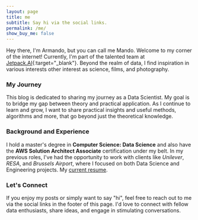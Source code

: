 ```yaml
---
layout: page
title: me
subtitle: Say hi via the social links.
permalink: /me/
show_buy_me: false
---
```



Hey there, I'm Armando, but you can call me Mando. Welcome to my corner of the internet!
Currently, I'm part of the talented team at [Jetpack.AI](https://jetpack.ai/){:target="_blank"}. Beyond the realm of data, I find inspiration in various interests other interest as science, films, and photography.


### My Journey

This blog is dedicated to sharing my journey as a Data Scientist. My goal is to bridge my gap between theory and practical application. As I continue to learn and grow, I want to share practical insights and useful methods, algorithms and more, that go beyond just the theoretical knowledge.

### Background and Experience

I hold a master's degree in __Computer Science: Data Science__ and also have the __AWS Solution Architect Associate__ certification under my belt. In my previous roles, I've had the opportunity to work with clients like *Unilever*, *RESA*, and *Brussels Airport*, where I focused on both Data Science and Engineering projects. My <a href="/assets/pdf/mando.pdf" target="_blank">current resume</a>.

### Let's Connect

If you enjoy my posts or simply want to say "hi", feel free to reach out to me via the social links in the footer of this page. I'd love to connect with fellow data enthusiasts, share ideas, and engage in stimulating conversations.
